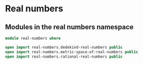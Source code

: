 # Real numbers

## Modules in the real numbers namespace

```agda
module real-numbers where

open import real-numbers.dedekind-real-numbers public
open import real-numbers.metric-space-of-real-numbers public
open import real-numbers.rational-real-numbers public
```
